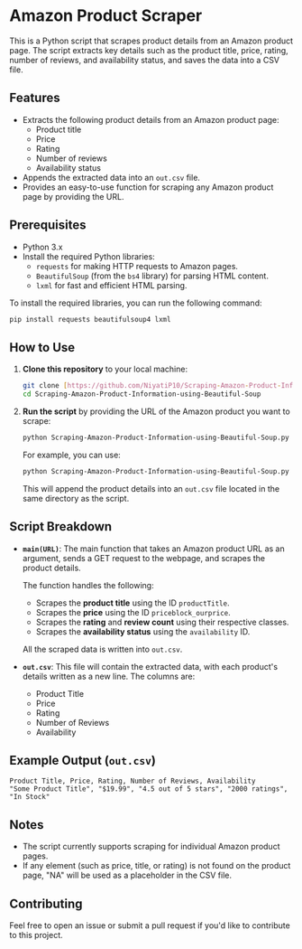 # Amazon Product Scraper

This is a Python script that scrapes product details from an Amazon product page. The script extracts key details such as the product title, price, rating, number of reviews, and availability status, and saves the data into a CSV file.

## Features

- Extracts the following product details from an Amazon product page:
  - Product title
  - Price
  - Rating
  - Number of reviews
  - Availability status
- Appends the extracted data into an `out.csv` file.
- Provides an easy-to-use function for scraping any Amazon product page by providing the URL.

## Prerequisites

- Python 3.x
- Install the required Python libraries:
  - `requests` for making HTTP requests to Amazon pages.
  - `BeautifulSoup` (from the `bs4` library) for parsing HTML content.
  - `lxml` for fast and efficient HTML parsing.

To install the required libraries, you can run the following command:

```bash
pip install requests beautifulsoup4 lxml
```

## How to Use

1. **Clone this repository** to your local machine:
   ```bash
   git clone [https://github.com/NiyatiP10/Scraping-Amazon-Product-Information-using-Beautiful-Soup.git]
   cd Scraping-Amazon-Product-Information-using-Beautiful-Soup
   ```

2. **Run the script** by providing the URL of the Amazon product you want to scrape:

   ```bash
   python Scraping-Amazon-Product-Information-using-Beautiful-Soup.py
   ```

   For example, you can use:
   ```bash
   python Scraping-Amazon-Product-Information-using-Beautiful-Soup.py https://www.amazon.com/dp/B08CFSZLQ4
   ```

   This will append the product details into an `out.csv` file located in the same directory as the script.

## Script Breakdown

- **`main(URL)`**: 
  The main function that takes an Amazon product URL as an argument, sends a GET request to the webpage, and scrapes the product details.
  
  The function handles the following:
  - Scrapes the **product title** using the ID `productTitle`.
  - Scrapes the **price** using the ID `priceblock_ourprice`.
  - Scrapes the **rating** and **review count** using their respective classes.
  - Scrapes the **availability status** using the `availability` ID.

  All the scraped data is written into `out.csv`.

- **`out.csv`**: 
  This file will contain the extracted data, with each product's details written as a new line. The columns are:
  - Product Title
  - Price
  - Rating
  - Number of Reviews
  - Availability

## Example Output (`out.csv`)

```csv
Product Title, Price, Rating, Number of Reviews, Availability
"Some Product Title", "$19.99", "4.5 out of 5 stars", "2000 ratings", "In Stock"
```

## Notes

- The script currently supports scraping for individual Amazon product pages.
- If any element (such as price, title, or rating) is not found on the product page, "NA" will be used as a placeholder in the CSV file.

## Contributing

Feel free to open an issue or submit a pull request if you'd like to contribute to this project.
